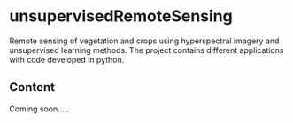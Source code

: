 # unsupervisedRemoteSensing
Remote sensing of vegetation and crops using hyperspectral imagery and unsupervised learning methods.
The project contains different applications with code developed in python.
## Content
Coming soon.....

